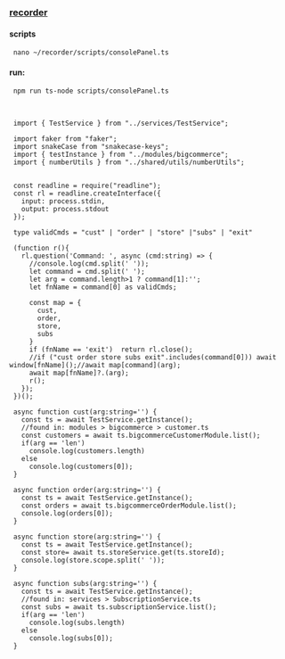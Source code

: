 ### [recorder](https://github.com/ArchangelGabriel/recorder/) 

#### scripts
```
 nano ~/recorder/scripts/consolePanel.ts
```
#### run:
```
 npm run ts-node scripts/consolePanel.ts
```

<pre>
	<code>

 import { TestService } from "../services/TestService";

 import faker from "faker";
 import snakeCase from "snakecase-keys";
 import { testInstance } from "../modules/bigcommerce";
 import { numberUtils } from "../shared/utils/numberUtils";


 const readline = require("readline");
 const rl = readline.createInterface({
   input: process.stdin,
   output: process.stdout
 });

 type validCmds = "cust" | "order" | "store" |"subs" | "exit"

 (function r(){
   rl.question('Command: ', async (cmd:string) => {
     //console.log(cmd.split(' '));
     let command = cmd.split(' ');
     let arg = command.length>1 ? command[1]:'';
     let fnName = command[0] as validCmds;

     const map = {
       cust,
       order,
       store,
       subs
     }
     if (fnName == 'exit')  return rl.close();
     //if ("cust order store subs exit".includes(command[0])) await window[fnName]();//await map[command](arg);
     await map[fnName]?.(arg);
     r();
   });
 })();

 async function cust(arg:string='') {
   const ts = await TestService.getInstance();
   //found in: modules > bigcommerce > customer.ts
   const customers = await ts.bigcommerceCustomerModule.list(); 
   if(arg == 'len')  
     console.log(customers.length)
   else 
     console.log(customers[0]);
 }

 async function order(arg:string='') {
   const ts = await TestService.getInstance();
   const orders = await ts.bigcommerceOrderModule.list();
   console.log(orders[0]);
 }

 async function store(arg:string='') {
   const ts = await TestService.getInstance();
   const store= await ts.storeService.get(ts.storeId);
   console.log(store.scope.split(' '));
 }

 async function subs(arg:string='') {
   const ts = await TestService.getInstance();
   //found in: services > SubscriptionService.ts
   const subs = await ts.subscriptionService.list(); 
   if(arg == 'len')  
     console.log(subs.length)
   else 
     console.log(subs[0]);
 }

	</code>
</pre>


